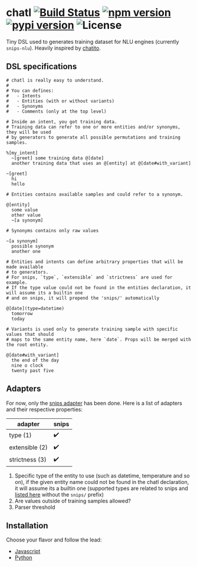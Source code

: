 chatl [![Build Status](https://travis-ci.org/atlassistant/chatl.svg?branch=master)](https://travis-ci.org/atlassistant/chatl) [![npm version](https://badge.fury.io/js/chatl.svg)](https://badge.fury.io/js/chatl) [![pypi version](https://badge.fury.io/py/pychatl.svg)](https://badge.fury.io/py/pychatl) ![License](https://img.shields.io/badge/License-MIT-blue.svg)
===

Tiny DSL used to generates training dataset for NLU engines (currently `snips-nlu`). Heavily inspired by [chatito](https://github.com/rodrigopivi/Chatito).

## DSL specifications

```
# chatl is really easy to understand.
#
# You can defines:
#   - Intents
#   - Entities (with or without variants)
#   - Synonyms
#   - Comments (only at the top level)

# Inside an intent, you got training data.
# Training data can refer to one or more entities and/or synonyms, they will be used
# by generators to generate all possible permutations and training samples.

%[my_intent]
  ~[greet] some training data @[date]
  another training data that uses an @[entity] at @[date#with_variant]

~[greet]
  hi
  hello

# Entities contains available samples and could refer to a synonym.

@[entity]
  some value
  other value
  ~[a synonym]

# Synonyms contains only raw values

~[a synonym]
  possible synonym
  another one

# Entities and intents can define arbitrary properties that will be made available
# to generators.
# For snips, `type`, `extensible` and `strictness` are used for example.
# If the type value could not be found in the entities declaration, it will assume its a builtin one
# and on snips, it will prepend the 'snips/' automatically

@[date](type=datetime)
  tomorrow
  today

# Variants is used only to generate training sample with specific values that should
# maps to the same entity name, here `date`. Props will be merged with the root entity.

@[date#with_variant]
  the end of the day
  nine o clock
  twenty past five

```

## Adapters

For now, only the [snips adapter](https://github.com/snipsco/snips-nlu) has been done. Here is a list of adapters and their respective properties:

|  adapter       | snips |
|----------------|-------|
|  type (1)      | ✔️     |
| extensible (2) | ✔️     |
| strictness (3) | ✔️     |

1. Specific type of the entity to use (such as datetime, temperature and so on), if the given entity name could not be found in the chatl declaration, it will assume its a builtin one (supported types are related to snips and [listed here](https://github.com/snipsco/snips-nlu-ontology#supported-builtin-entities) without the `snips/` prefix)
2. Are values outside of training samples allowed?
3. Parser threshold

## Installation

Choose your flavor and follow the lead:

- [Javascript](javascript)
- [Python](python)
